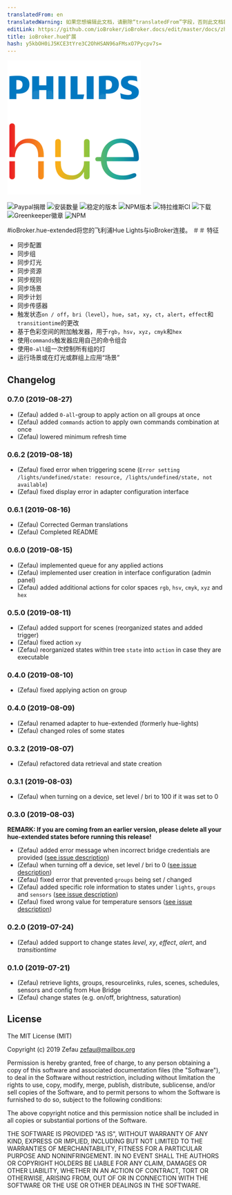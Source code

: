 ```yaml
---
translatedFrom: en
translatedWarning: 如果您想编辑此文档，请删除“translatedFrom”字段，否则此文档将再次自动翻译
editLink: https://github.com/ioBroker/ioBroker.docs/edit/master/docs/zh-cn/adapterref/iobroker.hue-extended/README.md
title: ioBroker.hue扩展
hash: y5kbOH0iJ5KCE3tYre3C2OhHSAN96aFMsxO7Pycpv7s=
---
```

![商标](../../../en/adapterref/iobroker.hue-extended/admin/hue-extended.png)

![Paypal捐赠](https://img.shields.io/badge/paypal-donate%20|%20spenden-blue.svg)
![安装数量](http://iobroker.live/badges/hue-extended-installed.svg)
![稳定的版本](http://iobroker.live/badges/hue-extended-stable.svg)
![NPM版本](http://img.shields.io/npm/v/iobroker.hue-extended.svg)
![特拉维斯CI](https://travis-ci.org/Zefau/ioBroker.hue-extended.svg?branch=master)
![下载](https://img.shields.io/npm/dm/iobroker.hue-extended.svg)
![Greenkeeper徽章](https://badges.greenkeeper.io/Zefau/ioBroker.hue-extended.svg)
![NPM](https://nodei.co/npm/iobroker.hue-extended.png?downloads=true)

#ioBroker.hue-extended将您的飞利浦Hue Lights与ioBroker连接。
＃＃ 特征
 - 同步配置
 - 同步组
 - 同步灯光
 - 同步资源
 - 同步规则
 - 同步场景
 - 同步计划
 - 同步传感器
 - 触发状态`on / off`，`bri`（`level`），`hue`，`sat`，`xy`，`ct`，`alert`，`effect`和`transitiontime`的更改
 - 基于色彩空间的附加触发器，用于`rgb`，`hsv`，`xyz`，`cmyk`和`hex`
 - 使用`commands`触发器应用自己的命令组合
 - 使用`0-all`组一次控制所有组的灯
 - 运行场景或在灯光或群组上应用“场景”

## Changelog

### 0.7.0 (2019-08-27)
- (Zefau) added `0-all`-group to apply action on all groups at once
- (Zefau) added `commands` action to apply own commands combination at once
- (Zefau) lowered minimum refresh time

### 0.6.2 (2019-08-18)
- (Zefau) fixed error when triggering scene (`Error setting /lights/undefined/state: resource, /lights/undefined/state, not available`)
- (Zefau) fixed display error in adapter configuration interface

### 0.6.1 (2019-08-16)
- (Zefau) Corrected German translations
- (Zefau) Completed README

### 0.6.0 (2019-08-15)
- (Zefau) implemented queue for any applied actions
- (Zefau) implemented user creation in interface configuration (admin panel)
- (Zefau) added additional actions for color spaces `rgb`, `hsv`, `cmyk`, `xyz` and `hex`

### 0.5.0 (2019-08-11)
- (Zefau) added support for scenes (reorganized states and added trigger)
- (Zefau) fixed action `xy`
- (Zefau) reorganized states within tree `state` into `action` in case they are executable

### 0.4.0 (2019-08-10)
- (Zefau) fixed applying action on group

### 0.4.0 (2019-08-09)
- (Zefau) renamed adapter to hue-extended (formerly hue-lights)
- (Zefau) changed roles of some states

### 0.3.2 (2019-08-07)
- (Zefau) refactored data retrieval and state creation

### 0.3.1 (2019-08-03)
- (Zefau) when turning on a device, set level / bri to 100 if it was set to 0

### 0.3.0 (2019-08-03)

__REMARK: If you are coming from an earlier version, please delete all your hue-extended states before running this release!__

- (Zefau) added error message when incorrect bridge credentials are provided ([see issue description](https://forum.iobroker.net/post/287505))
- (Zefau) when turning off a device, set level / bri to 0 ([see issue description](https://forum.iobroker.net/post/287566))
- (Zefau) fixed error that prevented `groups` being set / changed
- (Zefau) added specific role information to states under `lights`, `groups` and `sensors` ([see issue description](https://forum.iobroker.net/post/287566))
- (Zefau) fixed wrong value for temperature sensors ([see issue description](https://forum.iobroker.net/post/287564))

### 0.2.0 (2019-07-24)
- (Zefau) added support to change states _level_, _xy_, _effect_, _alert_, and _transitiontime_

### 0.1.0 (2019-07-21)
- (Zefau) retrieve lights, groups, resourcelinks, rules, scenes, schedules, sensors and config from Hue Bridge
- (Zefau) change states (e.g. on/off, brightness, saturation)

## License
The MIT License (MIT)

Copyright (c) 2019 Zefau <zefau@mailbox.org>

Permission is hereby granted, free of charge, to any person obtaining a copy
of this software and associated documentation files (the "Software"), to deal
in the Software without restriction, including without limitation the rights
to use, copy, modify, merge, publish, distribute, sublicense, and/or sell
copies of the Software, and to permit persons to whom the Software is
furnished to do so, subject to the following conditions:

The above copyright notice and this permission notice shall be included in
all copies or substantial portions of the Software.

THE SOFTWARE IS PROVIDED "AS IS", WITHOUT WARRANTY OF ANY KIND, EXPRESS OR
IMPLIED, INCLUDING BUT NOT LIMITED TO THE WARRANTIES OF MERCHANTABILITY,
FITNESS FOR A PARTICULAR PURPOSE AND NONINFRINGEMENT. IN NO EVENT SHALL THE
AUTHORS OR COPYRIGHT HOLDERS BE LIABLE FOR ANY CLAIM, DAMAGES OR OTHER
LIABILITY, WHETHER IN AN ACTION OF CONTRACT, TORT OR OTHERWISE, ARISING FROM,
OUT OF OR IN CONNECTION WITH THE SOFTWARE OR THE USE OR OTHER DEALINGS IN
THE SOFTWARE.